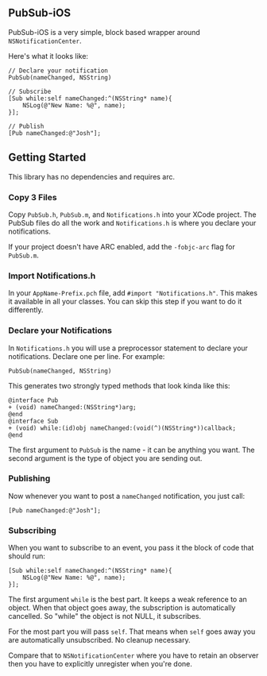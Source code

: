 


## PubSub-iOS

PubSub-iOS is a very simple, block based wrapper around `NSNotificationCenter`.

Here's what it looks like:

    // Declare your notification
    PubSub(nameChanged, NSString)

    // Subscribe
    [Sub while:self nameChanged:^(NSString* name){
        NSLog(@"New Name: %@", name);
    }];
    
    // Publish
    [Pub nameChanged:@"Josh"];



## Getting Started

This library has no dependencies and requires arc.

### Copy 3 Files

Copy `PubSub.h`, `PubSub.m`, and `Notifications.h` into your XCode project. The PubSub files
do all the work and `Notifications.h` is where you declare your notifications.

If your project doesn't have ARC enabled, add the `-fobjc-arc` flag for `PubSub.m`.

### Import Notifications.h

In your `AppName-Prefix.pch` file, add `#import "Notifications.h"`. This makes it available
in all your classes. You can skip this step if you want to do it differently.

### Declare your Notifications

In `Notifications.h` you will use a preprocessor statement to declare your notifications. Declare one per line. For example:

    PubSub(nameChanged, NSString)
    
This generates two strongly typed methods that look kinda like this:

    @interface Pub
    + (void) nameChanged:(NSString*)arg;
    @end
    @interface Sub
    + (void) while:(id)obj nameChanged:(void(^)(NSString*))callback;
    @end

The first argument to `PubSub` is the name - it can be anything you want. The second argument
is the type of object you are sending out.
    
    
### Publishing

Now whenever you want to post a `nameChanged` notification, you just call:

    [Pub nameChanged:@"Josh"];
    
    
### Subscribing

When you want to subscribe to an event, you pass it the block of code that should run:

    [Sub while:self nameChanged:^(NSString* name){
        NSLog(@"New Name: %@", name);
    }];

The first argument `while` is the best part. It keeps a weak reference to an object. When
that object goes away, the subscription is automatically cancelled. So "while" the object
is not NULL, it subscribes.

For the most part you will pass `self`. That means when `self` goes away you are automatically
unsubscribed. No cleanup necessary.

Compare that to `NSNotificationCenter` where you have to retain an observer then you have
to explicitly unregister when you're done.

    
    
    
    
    
    
    
    
    
    
    

